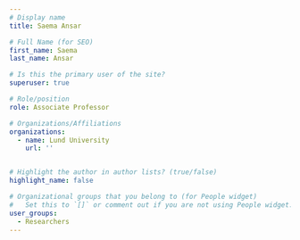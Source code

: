 ```yaml
---
# Display name
title: Saema Ansar

# Full Name (for SEO)
first_name: Saema
last_name: Ansar

# Is this the primary user of the site?
superuser: true

# Role/position
role: Associate Professor

# Organizations/Affiliations
organizations:
  - name: Lund University
    url: ''


# Highlight the author in author lists? (true/false)
highlight_name: false

# Organizational groups that you belong to (for People widget)
#   Set this to `[]` or comment out if you are not using People widget.
user_groups:
  - Researchers
---
```

